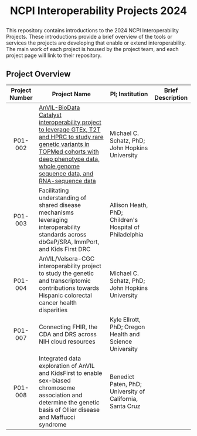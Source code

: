 # <p align="center">NCPI Interoperability Projects 2024</p>

This repository contains introductions to the 2024 NCPI Interoperability Projects. These introductions provide a brief overview of the tools or services the projects are developing that enable or extend interoperability. The main work of each project is housed by the project team, and each project page will link to their repository.

## Project Overview

| Project Number | Project Name | PI; Institution | Brief Description |
|----------------|--------------|-----------------|-------------------|
| <p align="center">P01-002</p> | [AnVIL-BioData Catalyst interoperability project to leverage GTEx, T2T and HPRC to study rare genetic variants in TOPMed cohorts with deep phenotype data, whole genome sequence data, and RNA-sequence data](https://github.com/NCPITest/Active-NCPI-Interoperability-Projects/blob/main/AnVIL-BioData%20Catalyst%20interoperability%20project%20to%20leverage%20GTEx%2C%20T2T%20and%20HPRC%20to%20study%20rare%20genetic%20variants%20in%20TOPMed%20cohorts%20with%20deep%20phenotype%20data%2C%20whole%20genome%20sequence%20data%2C%20and%20RNA-sequence%20data) | Michael C. Schatz, PhD; John Hopkins University | |
| <p align="center">P01-003</p> | Facilitating understanding of shared disease mechanisms leveraging interoperability standards across dbGaP/SRA, ImmPort, and Kids First DRC | Allison Heath, PhD; Children's Hospital of Philadelphia | |
| <p align="center">P01-004</p> | AnVIL/Velsera-CGC interoperability project to study the genetic and transcriptomic contributions towards Hispanic colorectal cancer health disparities | Michael C. Schatz, PhD; John Hopkins University | |
| <p align="center">P01-007</p> | Connecting FHIR, the CDA and DRS across NIH cloud resources | Kyle Ellrott, PhD; Oregon Health and Science University | |
| <p align="center">P01-008</p> | Integrated data exploration of AnVIL and KidsFirst to enable sex-biased chromosome association and determine the genetic basis of Ollier disease and Maffucci syndrome | Benedict Paten, PhD; University of California, Santa Cruz | |
